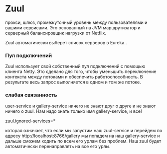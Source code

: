 # Zuul
 прокси, шлюз, промежуточный уровень между пользователями и вашими сервисами. Это основанный на JVM маршрутизатор и серверный балансировщик нагрузки от Netflix.

Zuul автоматически выберет список серверов в Eureka..

### Пул подключений
Zuul использует свой собственный пул подключений с помощью клиента Netty. Это сделано для того, чтобы уменьшить переключение контекста между потоками и обеспечить работоспособность. В результате весь запрос выполняется в одном и том же потоке.

###  слабая связанность 

user-service и gallery-service ничего не знают друг о друге и не знают ничего о zuul.   Нам надо знать только имя gallery-service, и все!

zuul.ignored-services=*

которая означает, что если мы запустим наш zuul-service и перейдем по адресу
http://localhost:8766/gallery
мы попадем на наш gallery-service и дальше сможем ходить по всем его урлам без проблем. Наш zuul будет автоматически перенаправлять на все его урлы.